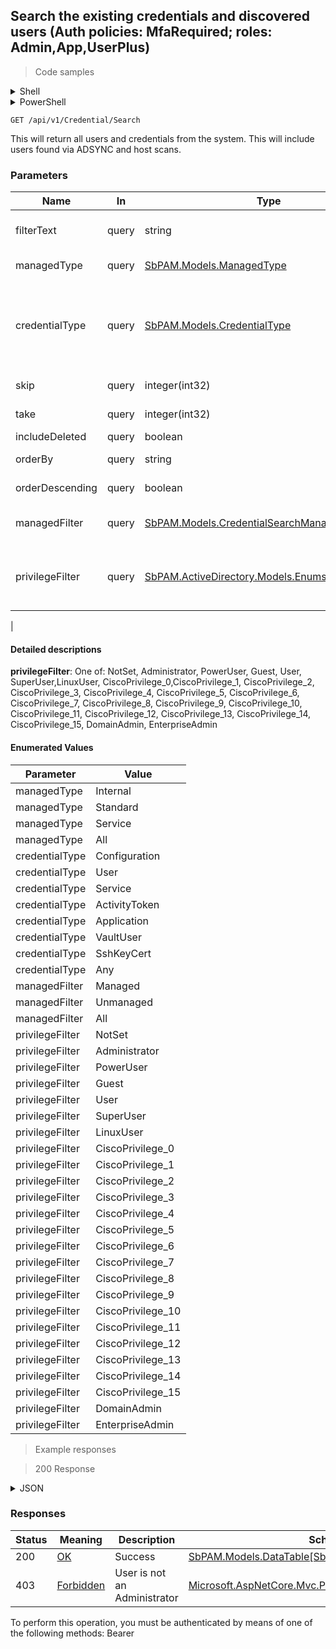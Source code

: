 
## Search the existing credentials and discovered users (Auth policies: MfaRequired; roles: Admin,App,UserPlus)

<a id="opIdSearchAsync"></a>

> Code samples

<details><summary>Shell</summary>


```shell
# You can also use wget
curl -X GET /api/v1/Credential/Search \
  -H 'Accept: application/json' \
  -H 'Authorization: Bearer TOKEN'

```


</details>

<details><summary>PowerShell</summary>


```powershell
# PowerShell example

$NPSUrl = "https://localhost:6500"

$Login = @{
    Login = "User"
    Password = "Password"
}
# Cookie container for multi-factor authentication
$WebSession = New-Object Microsoft.PowerShell.Commands.WebRequestSession
$Token = Invoke-RestMethod -Uri "$($NPSUrl)/signinBody" -Method POST -Body (ConvertTo-Json $Login) -WebSession $WebSession -ContentType "application/json"
$Token = Invoke-RestMethod -Uri "$($NPSUrl)/signin2fa" -Method Post -Body $MfaCode -Headers @{Authorization = "Bearer $Token"} -WebSession $WebSession -ContentType "application/json"

$Headers = @{
    Authorization = "Bearer $Token"
}
Invoke-RestMethod -Method GET -Uri "$($NPSUrl)/api/v1/Credential/Search" -Headers $Headers -ContentType "application/json"
```


</details>

`GET /api/v1/Credential/Search`

This will return all users and credentials from the system.
This will include users found via ADSYNC and host scans.

<h3 id="search-the-existing-credentials-and-discovered-users-(auth-policies:-mfarequired;-roles:-admin,app,userplus)-parameters">Parameters</h3>

|Name|In|Type|Required|Description|
|---|---|---|---|---|
|filterText|query|string|false|Case-insensitive contains search of username|
|managedType|query|[SbPAM.Models.ManagedType](../Models/sbpam.models.managedtype.md)|false|One of: All, Internal, Standard, Service|
|credentialType|query|[SbPAM.Models.CredentialType](../Models/sbpam.models.credentialtype.md)|false|One of: Any, Configuration, User, Service, ActivityToken, Application, VaultUser, SshKeyCert|
|skip|query|integer(int32)|false|Start at this item (default: 0)|
|take|query|integer(int32)|false|Return this number of items (default: 10)|
|includeDeleted|query|boolean|false|Include deleted items|
|orderBy|query|string|false|Property name to order results by|
|orderDescending|query|boolean|false|Use descending sort order|
|managedFilter|query|[SbPAM.Models.CredentialSearchManagedFilter](../Models/sbpam.models.credentialsearchmanagedfilter.md)|false|One of: All = -1, Managed, Unmanaged|
|privilegeFilter|query|[SbPAM.ActiveDirectory.Models.Enums.UserPrivilege](../Models/sbpam.activedirectory.models.enums.userprivilege.md)|false|One of: NotSet, Administrator, PowerUser, Guest, User, SuperUser,LinuxUser,
|

#### Detailed descriptions

**privilegeFilter**: One of: NotSet, Administrator, PowerUser, Guest, User, SuperUser,LinuxUser,
            CiscoPrivilege_0,CiscoPrivilege_1, CiscoPrivilege_2, CiscoPrivilege_3, CiscoPrivilege_4,
            CiscoPrivilege_5, CiscoPrivilege_6, CiscoPrivilege_7, CiscoPrivilege_8, CiscoPrivilege_9,
            CiscoPrivilege_10, CiscoPrivilege_11, CiscoPrivilege_12, CiscoPrivilege_13, CiscoPrivilege_14,
            CiscoPrivilege_15, DomainAdmin, EnterpriseAdmin

#### Enumerated Values

|Parameter|Value|
|---|---|
|managedType|Internal|
|managedType|Standard|
|managedType|Service|
|managedType|All|
|credentialType|Configuration|
|credentialType|User|
|credentialType|Service|
|credentialType|ActivityToken|
|credentialType|Application|
|credentialType|VaultUser|
|credentialType|SshKeyCert|
|credentialType|Any|
|managedFilter|Managed|
|managedFilter|Unmanaged|
|managedFilter|All|
|privilegeFilter|NotSet|
|privilegeFilter|Administrator|
|privilegeFilter|PowerUser|
|privilegeFilter|Guest|
|privilegeFilter|User|
|privilegeFilter|SuperUser|
|privilegeFilter|LinuxUser|
|privilegeFilter|CiscoPrivilege_0|
|privilegeFilter|CiscoPrivilege_1|
|privilegeFilter|CiscoPrivilege_2|
|privilegeFilter|CiscoPrivilege_3|
|privilegeFilter|CiscoPrivilege_4|
|privilegeFilter|CiscoPrivilege_5|
|privilegeFilter|CiscoPrivilege_6|
|privilegeFilter|CiscoPrivilege_7|
|privilegeFilter|CiscoPrivilege_8|
|privilegeFilter|CiscoPrivilege_9|
|privilegeFilter|CiscoPrivilege_10|
|privilegeFilter|CiscoPrivilege_11|
|privilegeFilter|CiscoPrivilege_12|
|privilegeFilter|CiscoPrivilege_13|
|privilegeFilter|CiscoPrivilege_14|
|privilegeFilter|CiscoPrivilege_15|
|privilegeFilter|DomainAdmin|
|privilegeFilter|EnterpriseAdmin|

> Example responses

> 200 Response

<details><summary>JSON</summary>


```json
{
  "data": [
    {
      "id": "497f6eca-6276-4993-bfeb-53cbbbba6f08",
      "credentialId": "f568fec0-10b6-4b94-9daf-e62c50c9bf3e",
      "userName": "string",
      "displayName": "string",
      "lastVerifiedDateTimeUtc": "2019-08-24T14:15:22Z",
      "status": "string",
      "lastPasswordChangeDateTimeUtc": "2019-08-24T14:15:22Z",
      "nextPasswordChangeDateTimeUtc": "2019-08-24T14:15:22Z",
      "age": 0,
      "userId": "2c4a230c-5085-4924-a3e1-25fb4fc5965b",
      "managedUserId": "439de23b-cc42-455b-b873-63056c0fad88",
      "samAccountName": "string",
      "userPrincipalName": "string",
      "dependencyCount": 0,
      "managedType": "Internal",
      "rotationType": "NotManaged",
      "credentialType": "Configuration",
      "domain": "string",
      "resource": "string",
      "platform": "string",
      "platformId": "32a6e381-64f4-4911-86b6-3bf681b64d23",
      "managedResourceId": "43aaf5a7-e929-49e6-870e-49d47d9cdc2f",
      "secretVaultId": "db0fd85f-8294-44b7-b903-b86ddd322de8",
      "websiteId": "eee0b185-ac19-4fd6-bb45-58b59a8988e9",
      "azureAdTenantId": "108c7400-79f1-4372-be73-ac37f4e8912c",
      "domainConfigId": "0ef2a0ae-0442-42e8-9ed5-4a4ed3f7578e",
      "passwordStatus": "Unspecified",
      "privilege": "NotSet",
      "lastLogonTimestamp": "2019-08-24T14:15:22Z"
    }
  ],
  "recordsTotal": 0
}
```


</details>

<h3 id="search-the-existing-credentials-and-discovered-users-(auth-policies:-mfarequired;-roles:-admin,app,userplus)-responses">Responses</h3>

|Status|Meaning|Description|Schema|
|---|---|---|---|
|200|[OK](https://tools.ietf.org/html/rfc7231#section-6.3.1)|Success|[SbPAM.Models.DataTable[SbPAM.Models.CredentialResult]](../Models/sbpam.models.datatable_sbpam.models.credentialresult.md)|
|403|[Forbidden](https://tools.ietf.org/html/rfc7231#section-6.5.3)|User is not an Administrator|[Microsoft.AspNetCore.Mvc.ProblemDetails](../Models/microsoft.aspnetcore.mvc.problemdetails.md)|

<aside class="warning">
To perform this operation, you must be authenticated by means of one of the following methods:
Bearer
</aside>



